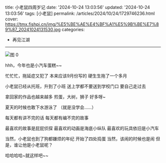 title: 小老鼠四周岁记
date: '2024-10-24 13:03:56'
updated: '2024-10-24 13:03:56'
tags: [小老鼠]
permalink: /articles/2024/10/24/1729746236.html
cover: https://tmx.fishpi.cn/img/%E5%BE%AE%E4%BF%A1%E5%9B%BE%E7%89%87_20241024131530.jpg
categories: 
- 再见江湖
---
![图 0](https://tmx.fishpi.cn/img/%E5%BE%AE%E4%BF%A1%E5%9B%BE%E7%89%87_20241024131530.jpg)

hhh，今年也是小汽车蛋糕~~

忙忙忙，拖延症又犯了
本来应该9月份写的
硬生生拖了一个多月

小老鼠已经从托班，升到了小班
送上学都不要送到学校门口
要自己走过去

拿回家的作品也越来越多
煎蛋，大树，狮子
好多呀~

夏天的时候也敢下水游泳了
（就是没学会……）

每天都有讲不完的话
每天都有编不完的故事

最喜欢的故事是屁屁侦探
最喜欢的动画是海底小纵队
最喜欢的玩具依旧是小汽车

当然，小老鼠也到了狗都嫌烦的年纪
开始了四处捣蛋
当然，该闹的时候也是闹
但是，谁让他是小老鼠呢？

哈哈哈哈~就这样吧~~





























